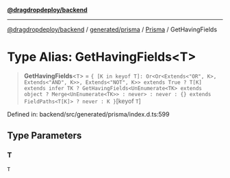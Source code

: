 [**@dragdropdeploy/backend**](../../../../../README.md)

***

[@dragdropdeploy/backend](../../../../../README.md) / [generated/prisma](../../../README.md) / [Prisma](../README.md) / GetHavingFields

# Type Alias: GetHavingFields\<T\>

> **GetHavingFields**\<`T`\> = `{ [K in keyof T]: Or<Or<Extends<"OR", K>, Extends<"AND", K>>, Extends<"NOT", K>> extends True ? T[K] extends infer TK ? GetHavingFields<UnEnumerate<TK> extends object ? Merge<UnEnumerate<TK>> : never> : never : {} extends FieldPaths<T[K]> ? never : K }`\[keyof `T`\]

Defined in: backend/src/generated/prisma/index.d.ts:599

## Type Parameters

### T

`T`
